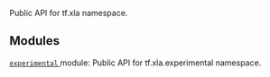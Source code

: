 Public API for tf.xla namespace.



## Modules
[ `experimental` ](https://tensorflow.google.cn/api_docs/python/tf/compat/v2/xla/experimental) module: Public API for tf.xla.experimental namespace.

